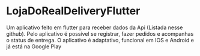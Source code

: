 # LojaDoRealDeliveryFlutter
Um aplicativo feito em flutter para receber dados da Api (Listada nesse github). Pelo aplicativo é possível se registrar, fazer pedidos e acompanhas o status de entrega. O aplicativo é adaptativo, funcional em IOS e Android e já está na Google Play
